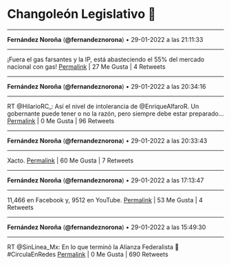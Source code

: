 # Changoleón Legislativo 🙈
*****
**Fernández Noroña** (**@fernandeznorona**) • 29-01-2022 a las 21:11:33
*****
¡Fuera el gas farsantes y la IP, está abasteciendo el 55% del mercado nacional con gas!
[Permalink](https://twitter.com/fernandeznorona/status/1487654695871074304) | 27 Me Gusta | 4 Retweets
*****
**Fernández Noroña** (**@fernandeznorona**) • 29-01-2022 a las 20:34:16
*****
RT @HilarioRC_: Así el nivel de intolerancia de @EnriqueAlfaroR. Un gobernante puede tener o no la razón, pero siempre debe estar preparado…
[Permalink](https://twitter.com/fernandeznorona/status/1487645311539556353) | 0 Me Gusta | 96 Retweets
*****
**Fernández Noroña** (**@fernandeznorona**) • 29-01-2022 a las 20:33:43
*****
Xacto.
[Permalink](https://twitter.com/fernandeznorona/status/1487645174805245952) | 60 Me Gusta | 7 Retweets
*****
**Fernández Noroña** (**@fernandeznorona**) • 29-01-2022 a las 17:13:47
*****
11,466 en Facebook y, 9512 en YouTube.
[Permalink](https://twitter.com/fernandeznorona/status/1487594859234041858) | 53 Me Gusta | 4 Retweets
*****
**Fernández Noroña** (**@fernandeznorona**) • 29-01-2022 a las 15:49:30
*****
RT @SinLinea_Mx: En lo que terminó la Alianza Federalista 🤣
\#CirculaEnRedes
[Permalink](https://twitter.com/fernandeznorona/status/1487573651486609415) | 0 Me Gusta | 690 Retweets